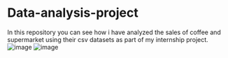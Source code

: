 # Data-analysis-project
In this repository you can see how i have analyzed the sales of coffee and supermarket using their csv datasets as part of my internship project.
![image](https://github.com/user-attachments/assets/2d405826-8f74-46dd-afbf-b33d340032a9)
![image](https://github.com/user-attachments/assets/28267ca6-78ea-467c-bbf7-45d7aaba205a)


